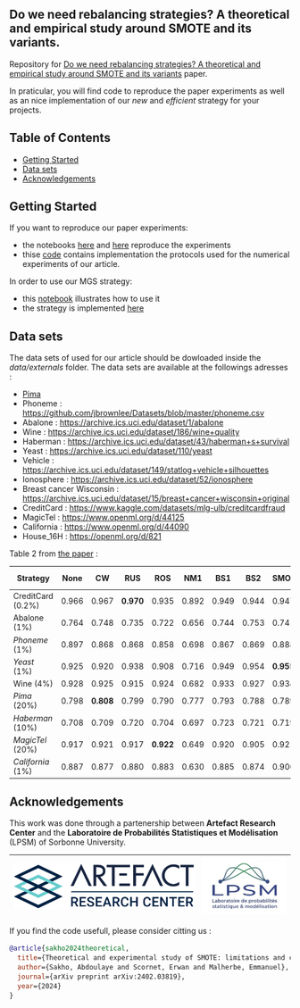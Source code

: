 ## Do we need rebalancing strategies? A theoretical and empirical study around SMOTE and its variants.

Repository for [Do we need rebalancing strategies? A theoretical and empirical study around SMOTE and its variants](https://arxiv.org/pdf/2402.03819.pdf) paper.

In praticular, you will find code to reproduce the paper experiments as well as an nice implementation of our *new* and *efficient* strategy for your projects.


## Table of Contents
  - [Getting Started](#getting-started)
  - [Data sets](#data-sets)
  - [Acknowledgements](#acknowledgements)

## Getting Started

If you want to reproduce our paper experiments:
  - the notebooks [here](notebooks/classif_experiments.ipynb) and [here](notebooks/distances_experiments.ipynb) reproduce the experiments
  - thise [code](./validation) contains implementation the protocols used for the numerical experiments of our article. 

In order to use our MGS strategy:
  - this [notebook](notebooks/resampling_example.ipynb) illustrates how to use it
  - the strategy is implemented [here](./oversampling_strategies/)

## Data sets

The data sets of used for our article should be dowloaded  inside the *data/externals* folder. The data sets are available at the followings adresses :

* [Pima](https://www.kaggle.com/datasets/uciml/pima-indians-diabetes-database)
* Phoneme : https://github.com/jbrownlee/Datasets/blob/master/phoneme.csv 
* Abalone : https://archive.ics.uci.edu/dataset/1/abalone
* Wine : https://archive.ics.uci.edu/dataset/186/wine+quality
* Haberman : https://archive.ics.uci.edu/dataset/43/haberman+s+survival
* Yeast : https://archive.ics.uci.edu/dataset/110/yeast
* Vehicle : https://archive.ics.uci.edu/dataset/149/statlog+vehicle+silhouettes
* Ionosphere : https://archive.ics.uci.edu/dataset/52/ionosphere
* Breast cancer Wisconsin : https://archive.ics.uci.edu/dataset/15/breast+cancer+wisconsin+original
* CreditCard : https://www.kaggle.com/datasets/mlg-ulb/creditcardfraud
* MagicTel : https://www.openml.org/d/44125
* California : https://www.openml.org/d/44090
* House_16H : https://openml.org/d/821 


Table 2 from  [the paper](https://arxiv.org/pdf/2402.03819.pdf) :


| Strategy                                  | None    | CW               | RUS              | ROS              | NM1    | BS1     | BS2     |  SMOTE     | CV SMOTE              | MGS (d+1)               |
|-------------------------------------------|---------|------------------|------------------|------------------|---------|---------|---------|------------------|------------------|---------------------|
|  CreditCard (0.2\%)          | $0.966$ | $0.967$          | **0.970** | $0.935$          | $0.892$ | $0.949$ | $0.944$ | $0.947$          | $0.954$          | $0.952$             |
|  Abalone (1\%)               | $0.764$ | $0.748$          | $0.735$          | $0.722$          | $0.656$ | $0.744$ | $0.753$ | $0.741$          | $0.791$          | **0.802**    |
|  *Phoneme* (1\%)      | $0.897$ | $0.868$          | $0.868$          | $0.858$          | $0.698$ | $0.867$ | $0.869$ | $0.888$          | **0.924** | $0.915$             |
|  *Yeast* (1\%)        | $0.925$ | $0.920$          | $0.938$          | $0.908$          | $0.716$ | $0.949$ | $0.954$ | **0.955** | $0.942$          | $0.945$             |
|  Wine (4\%)                  | $0.928$ | $0.925$          | $0.915$          | $0.924$          | $0.682$ | $0.933$ | $0.927$ | $0.934$          | $0.938$          | **0.941**    |
|  *Pima* (20\%)        | $0.798$ | **0.808** | $0.799$          | $0.790$          | $0.777$ | $0.793$ | $0.788$ | $0.789$          | $0.787$          | $0.787$             |
|  *Haberman* (10\%)    | $0.708$ | $0.709$          | $0.720$          | $0.704$          | $0.697$ | $0.723$ | $0.721$ | $0.719$          | $0.742$          | **0.744**    |
|  *MagicTel* (20\%)    | $0.917$ | $0.921$          | $0.917$          | **0.922** | $0.649$ | $0.920$ | $0.905$ | $0.921$          | $0.919$          | $0.913$             |
|  *California* (1\%) | $0.887$ | $0.877$          | $0.880$          | $0.883$          | $0.630$ | $0.885$ | $0.874$ | $0.906$          | $0.916$          | **0.923**    |


## Acknowledgements

This work was done through a partenership between **Artefact Research Center** and the **Laboratoire de Probabilités Statistiques et Modélisation** (LPSM) of Sorbonne University.

[![Artefact](data/logos/logo_arc.png)](https://www.artefact.com/data-consulting-transformation/artefact-research-center/)  |  [![LPSM]( data/logos//logo_LPSM.jpg)](https://www.lpsm.paris/)
:-------------------------:|:-------------------------:

If you find the code usefull, please consider citting us :
```bib
@article{sakho2024theoretical,
  title={Theoretical and experimental study of SMOTE: limitations and comparisons of rebalancing strategies},
  author={Sakho, Abdoulaye and Scornet, Erwan and Malherbe, Emmanuel},
  journal={arXiv preprint arXiv:2402.03819},
  year={2024}
}
```